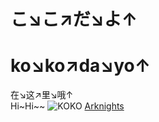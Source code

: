 # **こ↘こ↗だ↘よ↑**
# ko↘ko↗da↘yo↑
在↘这↗里↘哦↑  
Hi~Hi~~
 ![KOKO](https://imglf4.lf127.net/img/a3p0OVZwTjBmUkhMMStncE9GRFNmcDhQeFJNVldGZ0hCK0g3cC9RQVlSek1EbTVoZjdZZ3RBPT0.png?imageView&thumbnail=1680x0&quality=96&stripmeta=0)
[Arknights](https://ak.hypergryph.com/index) 
